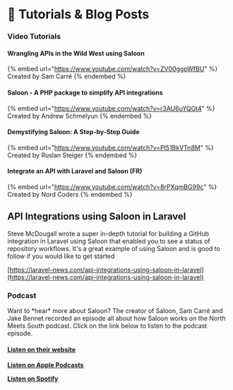 # 📖 Tutorials & Blog Posts

### Video Tutorials

#### Wrangling APIs in the Wild West using Saloon

{% embed url="https://www.youtube.com/watch?v=ZV00ggpWfBU" %}
Created by Sam Carré
{% endembed %}

#### Saloon - A PHP package to simplify API integrations

{% embed url="https://www.youtube.com/watch?v=r3AU6uYQGt4" %}
Created by Andrew Schmelyun
{% endembed %}

#### Demystifying Saloon: A Step-by-Step Guide

{% embed url="https://www.youtube.com/watch?v=Pl51BkVTn8M" %}
Created by Ruslan Steiger
{% endembed %}

#### Integrate an API with Laravel and Saloon (FR)

{% embed url="https://www.youtube.com/watch?v=8rPXqmBG99c" %}
Created by Nord Coders
{% endembed %}

## API Integrations using Saloon in Laravel

Steve McDougall wrote a super in-depth tutorial for building a GitHub integration in Laravel using Saloon that enabled you to see a status of repository workflows. It's a great example of using Saloon and is good to follow if you would like to get started

[https://laravel-news.com/api-integrations-using-saloon-in-laravel](https://laravel-news.com/api-integrations-using-saloon-in-laravel)

### Podcast

Want to \*hear\* more about Saloon? The creator of Saloon, Sam Carré and Jake Bennet recorded an episode all about how Saloon works on the North Meets South podcast. Click on the link below to listen to the podcast episode.

#### [Listen on their website](https://www.northmeetssouth.audio/112)

[**Listen on Apple Podcasts**](https://podcasts.apple.com/us/podcast/north-meets-south-web-podcast/id1123508667?i=1000551046555)

[**Listen on Spotify**](https://open.spotify.com/episode/1oT4LC4bQSx2PNNMQDAkIc?si=b695129aa0d34327\&nd=1)
